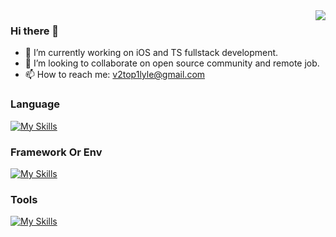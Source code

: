 <img align="right" src="https://github-readme-stats.vercel.app/api?username=lyleLH&show_icons=true&icon_color=CE1D2D&text_color=718096&bg_color=ffffff&hide_title=true" />

### Hi there 👋

- 🔭 I’m currently working on iOS and TS fullstack development.
- 👯 I’m looking to collaborate on open source community and remote job.
- 📫 How to reach me: v2top1lyle@gmail.com

###  Language

[![My Skills](https://skillicons.dev/icons?i=swift,python,javascript,ruby,java,dart,ts&theme=light)](https://skillicons.dev)

###  Framework Or Env

[![My Skills](https://skillicons.dev/icons?i=apple,react,flutter,vue,rails,nodejs&theme=light)](https://skillicons.dev)

###  Tools

[![My Skills](https://skillicons.dev/icons?i=apple,neovim,git,github,gitlab,vscode,idea,figma&theme=light)](https://skillicons.dev)
